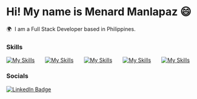 Hi! My name is Menard Manlapaz 😄
========================================================================================================================================

🌍  I am a Full Stack Developer based in Philippines.
<br/>

### Skills

[![My Skills](https://skillicons.dev/icons?i=html,css,py)](https://skillicons.dev) &nbsp;&nbsp;&nbsp;&nbsp;&nbsp; [![My Skills](https://skillicons.dev/icons?i=js,ts)](https://skillicons.dev) &nbsp;&nbsp;&nbsp;&nbsp;&nbsp; [![My Skills](https://skillicons.dev/icons?i=react,vue,flutter&perline=3)](https://skillicons.dev) &nbsp;&nbsp;&nbsp;&nbsp;&nbsp; [![My Skills](https://skillicons.dev/icons?i=nodejs,django)](https://skillicons.dev) &nbsp;&nbsp;&nbsp;&nbsp;&nbsp; [![My Skills](https://skillicons.dev/icons?i=figma)](https://skillicons.dev)
<br/>

### Socials

<div id="badges">
  <a href="https://www.linkedin.com/in/menard-manlapaz-466587235/">
    <img src="https://img.shields.io/badge/LinkedIn-blue?style=for-the-badge&logo=linkedin&logoColor=white" alt="LinkedIn Badge"/>
  </a>
</div>
